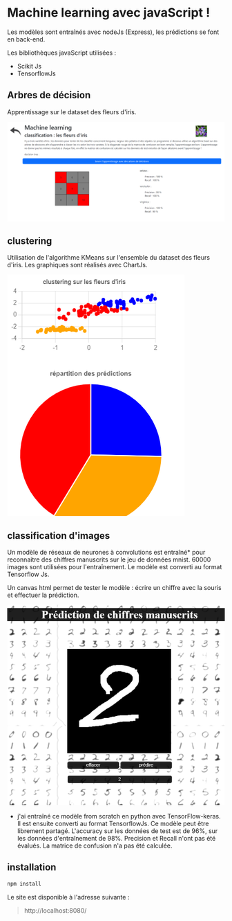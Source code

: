 # Machine learning avec javaScript ! 

Les modèles sont entraînés avec nodeJs (Express), les prédictions se font en back-end.  

Les bibliothèques javaScript utilisées : 
- Scikit Js 
- TensorflowJs

## Arbres de décision

Apprentissage sur le dataset des fleurs d'iris. 

![tree](./public/images/treePage.png)

## clustering  

Utilisation de l'algorithme KMeans sur l'ensemble du dataset des fleurs d'iris. Les graphiques sont réalisés avec ChartJs.

![cluster](./public/images/clusterPage.png)

## classification d'images  

Un modèle de réseaux de neurones à convolutions est entraîné* pour reconnaitre des chiffres manuscrits sur
le jeu de données mnist. 60000 images sont utilisées pour l'entraînement. Le modèle est converti au format Tensorflow Js.   

Un canvas html permet de tester le modèle : écrire un chiffre avec la souris et effectuer la prédiction.   

![digit](./public/images/digits.png)

* j'ai entraîné ce modèle from scratch en python avec TensorFlow-keras. Il est ensuite converti au format TensorflowJs. Ce modèle peut être librement partagé. L'accuracy sur les données de test est de 96%, sur les données d'entraînement de 98%. Precision et Recall n'ont pas été évalués. La matrice de confusion n'a pas été calculée.


## installation  

``` bash
npm install
```

Le site est disponible à l'adresse suivante :

> http://localhost:8080/



